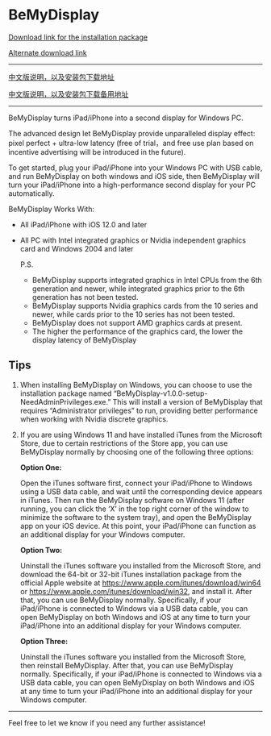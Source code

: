 # BeMyDisplay

[Download link for the installation package](https://github.com/starry-sky-workshop/BeMyDisplay/releases/tag/v1.0.0)

[Alternate download link](https://gitee.com/starry-sky-workshop/BeMyDisplay/releases/tag/v1.0.0)

----------------------------------------------------------------------

[中文版说明，以及安装包下载地址](https://gitee.com/starry-sky-workshop/BeMyDisplay/blob/main/%E4%BD%BF%E7%94%A8%E8%AF%B4%E6%98%8E.md)

[中文版说明，以及安装包下载备用地址](https://github.com/starry-sky-workshop/BeMyDisplay/blob/main/%E4%BD%BF%E7%94%A8%E8%AF%B4%E6%98%8E.md)

----------------------------------------------------------------------

BeMyDisplay turns iPad/iPhone into a second display for Windows PC.

The advanced design let BeMyDisplay provide unparalleled display effect: pixel perfect + ultra-low latency (free of trial，and free use plan based on incentive advertising will be introduced in the future).

To get started, plug your iPad/iPhone into your Windows PC with USB cable, and run BeMyDisplay on both windows and iOS side, then BeMyDisplay will turn your iPad/iPhone into a high-performance second display for your PC automatically.

BeMyDisplay Works With:

- All iPad/iPhone with iOS 12.0 and later

- All PC with Intel integrated graphics or Nvidia independent graphics card and Windows 2004 and later

  P.S.

  - BeMyDisplay supports integrated graphics in Intel CPUs from the 6th generation and newer, while integrated graphics prior to the 6th generation has not been tested.
  - BeMyDisplay supports Nvidia graphics cards from the 10 series and newer, while cards prior to the 10 series has not been tested.
  - BeMyDisplay does not support AMD graphics cards at present.
  - The higher the performance of the graphics card, the lower the display latency of BeMyDisplay

## Tips

1. When installing BeMyDisplay on Windows, you can choose to use the installation package named “BeMyDisplay-v1.0.0-setup-NeedAdminPrivileges.exe.” This will install a version of BeMyDisplay that requires “Administrator privileges” to run, providing better performance when working with Nvidia discrete graphics.

2. If you are using Windows 11 and have installed iTunes from the Microsoft Store, due to certain restrictions of the Store app, you can use BeMyDisplay normally by choosing one of the following three options:

   **Option One:**

   Open the iTunes software first, connect your iPad/iPhone to Windows using a USB data cable, and wait until the corresponding device appears in iTunes. Then run the BeMyDisplay software on Windows 11 (after running, you can click the ‘X’ in the top right corner of the window to minimize the software to the system tray), and open the BeMyDisplay app on your iOS device. At this point, your iPad/iPhone can function as an additional display for your Windows computer.

   **Option Two:**

   Uninstall the iTunes software you installed from the Microsoft Store, and download the 64-bit or 32-bit iTunes installation package from the official Apple website at https://www.apple.com/itunes/download/win64 or https://www.apple.com/itunes/download/win32, and install it. After that, you can use BeMyDisplay normally. Specifically, if your iPad/iPhone is connected to Windows via a USB data cable, you can open BeMyDisplay on both Windows and iOS at any time to turn your iPad/iPhone into an additional display for your Windows computer.

   **Option Three:**

   Uninstall the iTunes software you installed from the Microsoft Store, then reinstall BeMyDisplay. After that, you can use BeMyDisplay normally. Specifically, if your iPad/iPhone is connected to Windows via a USB data cable, you can open BeMyDisplay on both Windows and iOS at any time to turn your iPad/iPhone into an additional display for your Windows computer.

---

Feel free to let we know if you need any further assistance!
